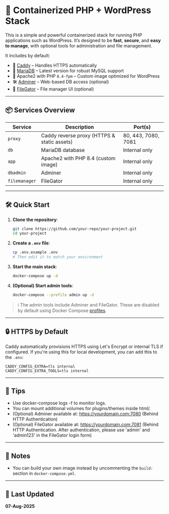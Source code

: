 # 🐳 Containerized PHP + WordPress Stack

This is a simple and powerful containerized stack for running PHP applications such as WordPress. It’s designed to be **fast**, **secure**, and **easy to manage**, with optional tools for administration and file management.

It includes by default:

-   🔐 [Caddy](https://caddyserver.com/) – Handles HTTPS automatically
-   🐬 [MariaDB](https://mariadb.org/) – Latest version for robust MySQL support
-   🐘 Apache2 with PHP `8.4-fpm` – Custom image optimized for WordPress
-   🛠️ [Adminer](https://www.adminer.org/en/) – Web-based DB access (optional)
-   📂 [FileGator](https://github.com/filegator/filegator) – File manager UI (optional)

---

## 📦 Services Overview

| Service       | Description                                 | Port(s)             |
| ------------- | ------------------------------------------- | ------------------- |
| `proxy`       | Caddy reverse proxy (HTTPS & static assets) | 80, 443, 7080, 7081 |
| `db`          | MariaDB database                            | Internal only       |
| `app`         | Apache2 with PHP 8.4 (custom image)         | Internal only       |
| `dbadmin`     | Adminer                                     | Internal only       |
| `filemanager` | FileGator                                   | Internal only       |

---

## 🛠️ Quick Start

1. **Clone the repository**:

    ```bash
    git clone https://github.com/your-repo/your-project.git
    cd your-project
    ```

2. **Create a `.env` file**:

    ```bash
    cp .env.example .env
    # Then edit it to match your environment
    ```

3. **Start the main stack**:

    ```bash
    docker-compose up -d
    ```

4. **(Optional) Start admin tools**:
    ```bash
    docker-compose --profile admin up -d
    ```

> ℹ️ The admin tools include Adminer and FileGator. These are disabled by default using Docker Compose [profiles](https://docs.docker.com/compose/profiles/).

---

## 🔒 HTTPS by Default

Caddy automatically provisions HTTPS using Let's Encrypt or internal TLS if configured. If you're using this for local development, you can add this to the `.env`:

```env
CADDY_CONFIG_EXTRA=tls internal
CADDY_CONFIG_EXTRA_TOOLS=tls internal
```

---

## 🧩 Tips

-   Use docker-compose logs -f to monitor logs.
-   You can mount additional volumes for plugins/themes inside html/.
-   (Optional) Adminer available at: https://yourdomain.com:7080 (Behind HTTP Authentication)
-   (Optional) FileGator available at: https://yourdomain.com:7081 (Behind HTTP Authentication. After authentication, please use 'admin' and 'admin123' in the FileGator login form)

---

## 📝 Notes

-   You can build your own image instead by uncommenting the `build:` section in `docker-compose.yml`.

---

## 📅 Last Updated

**07-Aug-2025**
